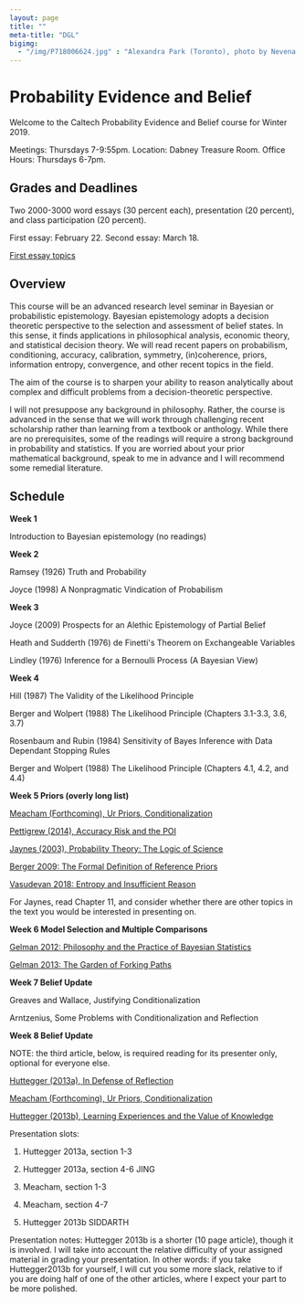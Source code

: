 ```yaml
---
layout: page 
title: ""
meta-title: "DGL"
bigimg:
  - "/img/P718006624.jpg" : "Alexandra Park (Toronto), photo by Nevena Novakovic (2017)"
---
```


# Probability Evidence and Belief 

Welcome to the Caltech Probability Evidence and Belief course for Winter 2019. 

Meetings: Thursdays 7-9:55pm. 
Location: Dabney Treasure Room.
Office Hours: Thursdays 6-7pm. 

## Grades and Deadlines 

Two 2000-3000 word essays (30 percent each), presentation (20 percent), and class participation (20 percent).

First essay: February 22. Second essay: March 18.

[First essay topics](peb19/essay1.md)

## Overview 

This course will be an advanced research level seminar in Bayesian or probabilistic epistemology. Bayesian epistemology adopts a decision theoretic perspective to the selection and assessment of belief states. In this sense, it finds applications in philosophical analysis, economic theory, and statistical decision theory. We will read recent papers on probabilism, conditioning, accuracy, calibration, symmetry, (in)coherence, priors, information entropy, convergence, and other recent topics in the field.

The aim of the course is to sharpen your ability to reason analytically about complex and difficult problems from a decision-theoretic perspective. 

I will not presuppose any background in philosophy. Rather, the course is advanced in the sense that we will work through challenging recent scholarship rather than learning from a textbook or anthology. While there are no prerequisites, some of the readings will require a strong background in probability and statistics. If you are worried about your prior mathematical background, speak to me in advance and I will recommend some remedial literature. 

## Schedule 

**Week 1**

Introduction to Bayesian epistemology (no readings) 


**Week 2**

Ramsey (1926) Truth and Probability 

Joyce (1998) A Nonpragmatic Vindication of Probabilism


**Week 3**

Joyce (2009) Prospects for an Alethic Epistemology of Partial Belief 

Heath and Sudderth (1976) de Finetti's Theorem on Exchangeable Variables

Lindley (1976) Inference for a Bernoulli Process (A Bayesian View)


**Week 4**

Hill (1987) The Validity of the Likelihood Principle 

Berger and Wolpert (1988) The Likelihood Principle (Chapters 3.1-3.3, 3.6, 3.7)

Rosenbaum and Rubin (1984) Sensitivity of Bayes Inference with Data Dependant Stopping Rules 

Berger and Wolpert (1988) The Likelihood Principle (Chapters 4.1, 4.2, and 4.4)

**Week 5 Priors (overly long list)**

[Meacham (Forthcoming), Ur Priors, Conditionalization](https://philpapers.org/archive/MEAUCA.pdf)

[Pettigrew (2014), Accuracy Risk and the POI](https://drive.google.com/file/d/0B-Gzj6gcSXKrU0hONEJhd09Fb2c/view)

[Jaynes (2003), Probability Theory: The Logic of Science](http://www.med.mcgill.ca/epidemiology/hanley/bios601/GaussianModel/JaynesProbabilityTheory.pdf)

[Berger 2009: The Formal Definition of Reference Priors](https://arxiv.org/pdf/0904.0156.pdf)

[Vasudevan 2018: Entropy and Insufficient Reason](peb19/vasudevan.pdf)

For Jaynes, read Chapter 11, and consider whether there are other topics in the text you would be interested in presenting on. 

**Week 6 Model Selection and Multiple Comparisons**

[Gelman 2012: Philosophy and the Practice of Bayesian Statistics](http://www.stat.columbia.edu/~gelman/research/published/philosophy.pdf)

[Gelman 2013: The Garden of Forking Paths](http://www.stat.columbia.edu/~gelman/research/unpublished/p_hacking.pdf)

**Week 7 Belief Update** 

Greaves and Wallace, Justifying Conditionalization 

Arntzenius, Some Problems with Conditionalization and Reflection 

**Week 8 Belief Update** 

NOTE: the third article, below, is required reading for its presenter only, optional for everyone else. 

[Huttegger (2013a), In Defense of Reflection](https://faculty.sites.uci.edu/shuttegg/files/2011/03/HutteggerReflection.pdf)

[Meacham (Forthcoming), Ur Priors, Conditionalization](https://philpapers.org/archive/MEAUCA.pdf)

[Huttegger (2013b), Learning Experiences and the Value of Knowledge](https://faculty.sites.uci.edu/shuttegg/files/2011/03/HutteggerVOK2014.pdf)


Presentation slots:

1) Huttegger 2013a, section 1-3

2) Huttegger 2013a, section 4-6 JING 

3) Meacham, section 1-3

4) Meacham, section 4-7 

5) Huttegger 2013b SIDDARTH 

Presentation notes: Huttegger 2013b is a shorter (10 page article), though it is involved. I will take into account the relative difficulty of your assigned material in grading your presentation. In other words: if you take Huttegger2013b for yourself, I will cut you some more slack, relative to if you are doing half of one of the other articles, where I expect your part to be more polished. 
